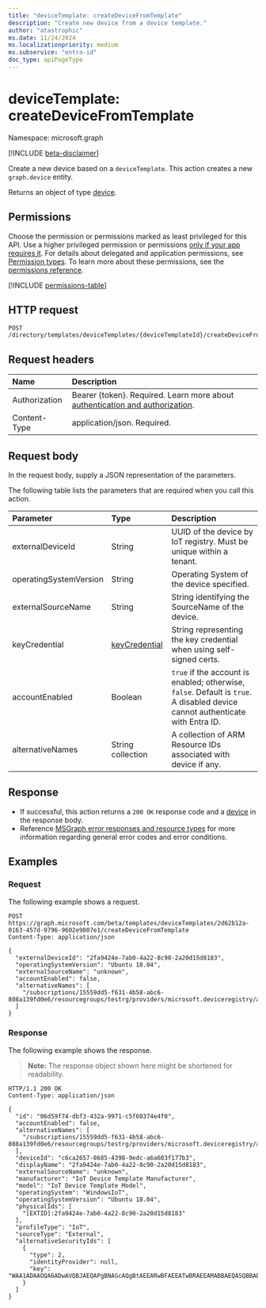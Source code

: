 ```yaml
---
title: "deviceTemplate: createDeviceFromTemplate"
description: "Create new device from a device template."
author: "atastrophic"
ms.date: 11/24/2024
ms.localizationpriority: medium
ms.subservice: "entra-id"
doc_type: apiPageType
---
```


# deviceTemplate: createDeviceFromTemplate

Namespace: microsoft.graph

[!INCLUDE [beta-disclaimer](../../includes/beta-disclaimer.md)]

Create a new device based on a `deviceTemplate`. This action creates a new `graph.device` entity.

Returns an object of type [device](../resources/device.md).

## Permissions

Choose the permission or permissions marked as least privileged for this API. Use a higher privileged permission or permissions [only if your app requires it](/graph/permissions-overview#best-practices-for-using-microsoft-graph-permissions). For details about delegated and application permissions, see [Permission types](/graph/permissions-overview#permission-types). To learn more about these permissions, see the [permissions reference](/graph/permissions-reference).

<!-- {
  "blockType": "permissions",
  "name": "devicetemplate-createdevicefromtemplate-permissions"
}
-->
[!INCLUDE [permissions-table](../includes/permissions/devicetemplate-createdevicefromtemplate-permissions.md)]

## HTTP request

<!-- {
  "blockType": "ignored"
}
-->
``` http
POST /directory/templates/deviceTemplates/{deviceTemplateId}/createDeviceFromTemplate
```

## Request headers

|Name|Description|
|:---|:---|
|Authorization|Bearer {token}. Required. Learn more about [authentication and authorization](/graph/auth/auth-concepts).|
|Content-Type|application/json. Required.|

## Request body

In the request body, supply a JSON representation of the parameters.

The following table lists the parameters that are required when you call this action.

|Parameter|Type|Description|
|:---|:---|:---|
|externalDeviceId|String|UUID of the device by IoT registry. Must be unique within a tenant.|
|operatingSystemVersion|String|Operating System of the device specified. |
|externalSourceName|String|String identifying the SourceName of the device. |
|keyCredential|[keyCredential](../resources/keycredential.md)| String representing the key credential when using self-signed certs. |
|accountEnabled|Boolean|`true` if the account is enabled; otherwise, `false`. Default is `true`. A disabled device cannot authenticate with Entra ID.|
|alternativeNames|String collection|A collection of ARM Resource IDs associated with device if any.|

## Response

- If successful, this action returns a `200 OK` response code and a [device](../resources/device.md) in the response body.
- Reference [MSGraph error responses and resource types](/graph/errors) for more information regarding general error codes and error conditions.

## Examples

### Request

The following example shows a request.
<!-- {
  "blockType": "request",
  "name": "devicetemplatethis.createdevicefromtemplate"
}
-->
``` http
POST https://graph.microsoft.com/beta/templates/deviceTemplates/2d62b12a-0163-457d-9796-9602e9807e1/createDeviceFromTemplate
Content-Type: application/json

{
  "externalDeviceId": "2fa9424e-7ab0-4a22-8c90-2a20d15d8183",
  "operatingSystemVersion": "Ubuntu 18.04",
  "externalSourceName": "unknown",
  "accountEnabled": false,
  "alternativeNames": [
    "/subscriptions/15559dd5-f631-4b58-abc6-808a139fd0e6/resourcegroups/testrg/providers/microsoft.deviceregistry/assets/asset1"
  ]
}
```

### Response

The following example shows the response.
>**Note:** The response object shown here might be shortened for readability.
<!-- {
  "blockType": "response",
  "truncated": true,
  "@odata.type": "microsoft.graph.device"
}
-->
``` http
HTTP/1.1 200 OK
Content-Type: application/json

{
  "id": "06d59f74-dbf3-432a-9971-c5f60374e4f0",
  "accountEnabled": false,
  "alternativeNames": [
    "/subscriptions/15559dd5-f631-4b58-abc6-808a139fd0e6/resourcegroups/testrg/providers/microsoft.deviceregistry/assets/asset1"
  ],
  "deviceId": "c6ca2657-8685-4398-9edc-a6a603f177b3",
  "displayName": "2fa9424e-7ab0-4a22-8c90-2a20d15d8183",
  "externalSourceName": "unknown",
  "manufacturer": "IoT Device Template Manufacturer",
  "model": "IoT Device Template Model",
  "operatingSystem": "WindowsIoT",
  "operatingSystemVersion": "Ubuntu 18.04",
  "physicalIds": [
    "[EXTID]:2fa9424e-7ab0-4a22-8c90-2a20d15d8183"
  ],
  "profileType": "IoT",
  "sourceType": "External",
  "alternativeSecurityIds": [
    {
      "type": 2,
      "identityProvider": null,
      "key": "WAA1ADAAOQA6ADwAVQBJAEQAPgBNAGcAQgBtAEEARwBFAEEATwBRAEEAMABBAEQASQBBAE4AQQBCAGwAQQBDADAAQQBOAHcAQgBoAEEARwBJAEEATQBBAEEAdABBAEQAUQBBAFkAUQBBAHkAQQBEAEkAQQBMAFEAQQA0AEEARwBNAEEATwBRAEEAdwBBAEMAMABBAE0AZwBCAGgAQQBEAEkAQQBNAEEAQgBrAEEARABFAEEATgBRAEIAawBBAEQAZwBBAE0AUQBBADQAQQBEAE0AQQA="
    }
  ]
}
```
